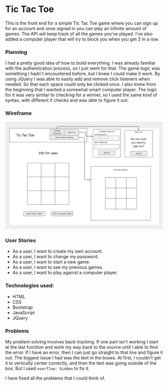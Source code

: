 # Tic Tac Toe
This is the front end for a simple Tic Tac Toe game where you can sign up for an account and onve signed in you can play an infinite amount of games. The API will keep track of all the games you've played. I've also added a computer player that will try to block you when you get 2 in a row.

### Planning
I had a pretty good idea of how to build everything. I was already familiar with the authentication process, so I just went for that. The game logic was something I hadn't encountered before, but I knew I could make it work. By using JQuery I was able to easily add and remove click listeners when needed. So that each space could only be clicked once. I also knew from the beginning that I wanted a somewhat smart computer player. The logic for it was very similar to checking for a winner, so I used the same kind of syntax, with different if checks and was able to figure it out.

### Wireframe

![Image of Wireframe](Final-wireframe.png)

### User Stories
* As a user, I want to create my own account.
* As a user, I want to change my password.
* As a user, I want to start a new game.
* As a user, I want to see my previous games.
* As a user, I want to play against a computer player.

### Technologies used:
* HTML
* CSS 
* Bootstrap 
* JavaScript
* JQuery

### Problems
My problem solving involves back-tracking. If one part isn't working I start at the last function and work my way back to the source until I able to find the error. If I have an error, then I can just go straight to that line and figure it out. The biggest issue I had was the text in the boxes. At first, I couldn't get it to vertically center correctly, and then the text was going outside of the box. But I used ```overflow: hidden``` to fix it.

I have fixed all the problems that I could think of.

